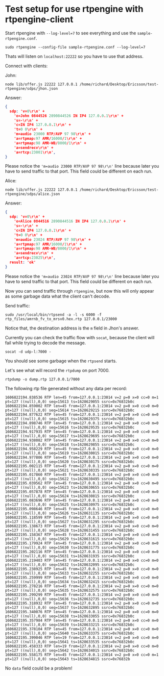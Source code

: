 # Test setup for use rtpengine with rtpengine-client

Start rtpengine with `--log-level=7` to see everything and use 
the `sample-rtpengine.conf`. 

```
sudo rtpengine --config-file sample-rtpengine.conf --log-level=7
```

Thats  will listen on `localhost:22222` so you have to use that
address. 

Connect with clients:

John: 

```
node lib/offer.js 22222 127.0.0.1 /home/richard/Desktop/Ericsson/test-rtpengine/sdps/jhon.json
```

Answer: 

```json
{
  sdp: 'v=0\r\n' +
    'o=John 0844526 2890844526 IN IP4 127.0.0.1\r\n' +
    's=-\r\n' +
    'c=IN IP4 127.0.0.1\r\n' +
    't=0 0\r\n' +
    'm=audio 23000 RTP/AVP 97 98\r\n' +
    'a=rtpmap:97 AMR/16000/1\r\n' +
    'a=rtpmap:98 AMR-WB/8000/1\r\n' +
    'a=sendrecv\r\n' +
    'a=rtcp:23001\r\n',
}
```
Please notice the `'m=audio 23000 RTP/AVP 97 98\r\n'` line because later you have to send 
traffic to that port. This field could be different on each run. 

Alice:

```
node lib/offer.js 22222 127.0.0.1 /home/richard/Desktop/Ericsson/test-rtpengine/sdps/alice.json
```

Answer: 

```json
{
  sdp: 'v=0\r\n' +
    'o=Alice 0844516 2890844516 IN IP4 127.0.0.1\r\n' +
    's=-\r\n' +
    'c=IN IP4 127.0.0.1\r\n' +
    't=0 0\r\n' +
    'm=audio 23024 RTP/AVP 97 98\r\n' +
    'a=rtpmap:97 AMR/16000/1\r\n' +
    'a=rtpmap:98 AMR-WB/8000/1\r\n' +
    'a=sendrecv\r\n' +
    'a=rtcp:23025\r\n',
  result: 'ok'
}
```

Please notice the `'m=audio 23024 RTP/AVP 97 98\r\n'` line because later you have to send 
traffic to that port. This field could be different on each run. 

Now you can send traffic through `rtpengine`, but now this will only appear as 
some garbage data what the client can't decode. 

Send traffic: 

```
sudo /usr/local/bin/rtpsend -a -l -s 6000 -f rtp_files/amrnb_fv_to_mrsv0.hex.rtp 127.0.0.1/23000
```

Notice that, the destination address is the `m` field in Jhon's answer. 

Currently you can check the traffic flow with `socat`, because the client will fail 
while trying to decode the message. 

```
socat -d udp-l:7000 -  
```

You should see some garbage when the `rtpsend` starts. 

Let's see what will record the `rtpdump` on port 7000. 

```
rtpdump -o dump.rtp 127.0.0.1/7000
```

The following rtp file generated without any data per record: 

```
1606822194.838536 RTP len=45 from=127.0.0.1:23014 v=2 p=0 x=0 cc=0 m=1 pt=127 ((null),0,0) seq=15613 ts=1628629055 ssrc=0x76832b0c 
1606822194.859002 RTP len=45 from=127.0.0.1:23014 v=2 p=0 x=0 cc=0 m=0 pt=127 ((null),0,0) seq=15614 ts=1628629215 ssrc=0x76832b0c 
1606822194.877622 RTP len=45 from=127.0.0.1:23014 v=2 p=0 x=0 cc=0 m=0 pt=127 ((null),0,0) seq=15615 ts=1628629375 ssrc=0x76832b0c 
1606822194.898746 RTP len=45 from=127.0.0.1:23014 v=2 p=0 x=0 cc=0 m=0 pt=127 ((null),0,0) seq=15616 ts=1628629535 ssrc=0x76832b0c 
1606822194.917935 RTP len=45 from=127.0.0.1:23014 v=2 p=0 x=0 cc=0 m=0 pt=127 ((null),0,0) seq=15617 ts=1628629695 ssrc=0x76832b0c 
1606822194.938082 RTP len=45 from=127.0.0.1:23014 v=2 p=0 x=0 cc=0 m=0 pt=127 ((null),0,0) seq=15618 ts=1628629855 ssrc=0x76832b0c 
1606822194.958229 RTP len=45 from=127.0.0.1:23014 v=2 p=0 x=0 cc=0 m=0 pt=127 ((null),0,0) seq=15619 ts=1628630015 ssrc=0x76832b0c 
1606822194.977806 RTP len=45 from=127.0.0.1:23014 v=2 p=0 x=0 cc=0 m=0 pt=127 ((null),0,0) seq=15620 ts=1628630175 ssrc=0x76832b0c 
1606822195.002115 RTP len=45 from=127.0.0.1:23014 v=2 p=0 x=0 cc=0 m=0 pt=127 ((null),0,0) seq=15621 ts=1628630335 ssrc=0x76832b0c 
1606822195.017860 RTP len=45 from=127.0.0.1:23014 v=2 p=0 x=0 cc=0 m=0 pt=127 ((null),0,0) seq=15622 ts=1628630495 ssrc=0x76832b0c 
1606822195.039562 RTP len=45 from=127.0.0.1:23014 v=2 p=0 x=0 cc=0 m=0 pt=127 ((null),0,0) seq=15623 ts=1628630655 ssrc=0x76832b0c 
1606822195.057878 RTP len=45 from=127.0.0.1:23014 v=2 p=0 x=0 cc=0 m=0 pt=127 ((null),0,0) seq=15624 ts=1628630815 ssrc=0x76832b0c 
1606822195.083696 RTP len=45 from=127.0.0.1:23014 v=2 p=0 x=0 cc=0 m=0 pt=127 ((null),0,0) seq=15625 ts=1628630975 ssrc=0x76832b0c 
1606822195.098646 RTP len=45 from=127.0.0.1:23014 v=2 p=0 x=0 cc=0 m=0 pt=127 ((null),0,0) seq=15626 ts=1628631135 ssrc=0x76832b0c 
1606822195.118599 RTP len=45 from=127.0.0.1:23014 v=2 p=0 x=0 cc=0 m=0 pt=127 ((null),0,0) seq=15627 ts=1628631295 ssrc=0x76832b0c 
1606822195.138673 RTP len=45 from=127.0.0.1:23014 v=2 p=0 x=0 cc=0 m=0 pt=127 ((null),0,0) seq=15628 ts=1628631455 ssrc=0x76832b0c 
1606822195.158367 RTP len=45 from=127.0.0.1:23014 v=2 p=0 x=0 cc=0 m=0 pt=127 ((null),0,0) seq=15629 ts=1628631615 ssrc=0x76832b0c 
1606822195.179924 RTP len=45 from=127.0.0.1:23014 v=2 p=0 x=0 cc=0 m=0 pt=127 ((null),0,0) seq=15630 ts=1628631775 ssrc=0x76832b0c 
1606822195.202116 RTP len=45 from=127.0.0.1:23014 v=2 p=0 x=0 cc=0 m=0 pt=127 ((null),0,0) seq=15631 ts=1628631935 ssrc=0x76832b0c 
1606822195.219403 RTP len=45 from=127.0.0.1:23014 v=2 p=0 x=0 cc=0 m=0 pt=127 ((null),0,0) seq=15632 ts=1628632095 ssrc=0x76832b0c 
1606822195.238925 RTP len=45 from=127.0.0.1:23014 v=2 p=0 x=0 cc=0 m=0 pt=127 ((null),0,0) seq=15633 ts=1628632255 ssrc=0x76832b0c 
1606822195.259999 RTP len=45 from=127.0.0.1:23014 v=2 p=0 x=0 cc=0 m=0 pt=127 ((null),0,0) seq=15634 ts=1628632415 ssrc=0x76832b0c 
1606822195.278216 RTP len=45 from=127.0.0.1:23014 v=2 p=0 x=0 cc=0 m=0 pt=127 ((null),0,0) seq=15635 ts=1628632575 ssrc=0x76832b0c 
1606822195.299299 RTP len=45 from=127.0.0.1:23014 v=2 p=0 x=0 cc=0 m=0 pt=127 ((null),0,0) seq=15636 ts=1628632735 ssrc=0x76832b0c 
1606822195.318932 RTP len=45 from=127.0.0.1:23014 v=2 p=0 x=0 cc=0 m=0 pt=127 ((null),0,0) seq=15637 ts=1628632895 ssrc=0x76832b0c 
1606822195.340076 RTP len=45 from=127.0.0.1:23014 v=2 p=0 x=0 cc=0 m=0 pt=127 ((null),0,0) seq=15638 ts=1628633055 ssrc=0x76832b0c 
1606822195.357984 RTP len=45 from=127.0.0.1:23014 v=2 p=0 x=0 cc=0 m=0 pt=127 ((null),0,0) seq=15639 ts=1628633215 ssrc=0x76832b0c 
1606822195.378104 RTP len=45 from=127.0.0.1:23014 v=2 p=0 x=0 cc=0 m=0 pt=127 ((null),0,0) seq=15640 ts=1628633375 ssrc=0x76832b0c 
1606822195.399046 RTP len=19 from=127.0.0.1:23014 v=2 p=0 x=0 cc=0 m=0 pt=127 ((null),0,0) seq=15641 ts=1628633535 ssrc=0x76832b0c 
1606822195.458333 RTP len=19 from=127.0.0.1:23014 v=2 p=0 x=0 cc=0 m=0 pt=127 ((null),0,0) seq=15642 ts=1628634015 ssrc=0x76832b0c 
1606822195.558175 RTP len=45 from=127.0.0.1:23014 v=2 p=0 x=0 cc=0 m=1 pt=127 ((null),0,0) seq=15643 ts=1628634815 ssrc=0x76832b
```

No `data` field could be a problem! 